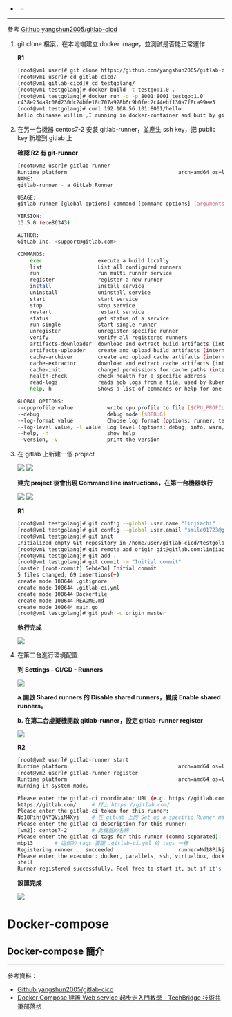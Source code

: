 * []()
    - []()
---
參考 [Github yangshun2005/gitlab-cicd](https://github.com/yangshun2005/gitlab-cicd)

1. git clone 檔案，在本地端建立 docker image，並測試是否能正常運作

    **R1**
    ```sh
    [root@vm1 user]# git clone https://github.com/yangshun2005/gitlab-cicd.git
    [root@vm1 user]# cd gitlab-cicd/
    [root@vm1 gitlab-cicd]# cd testgolang/
    [root@vm1 testgolang]# docker build -t testgo:1.0 .
    [root@vm1 testgolang]# docker run -d -p 8001:8001 testgo:1.0
    c438e254a9c08d230dc24bfe18c707a928b6c9b0fec2c44ebf130a7f8ca99ee5
    [root@vm1 testgolang]# curl 192.168.56.101:8001/hello
    hello chinaase willim ,I running in docker-container and buit by gitlab
    ```

2. 在另一台機器 centos7-2 安裝 gitlab-runner，並產生 ssh key，把 public key 新增到 gitlab 上

    **確認 R2 有 git-runner**
    ```sh
    [root@vm2 user]# gitlab-runner
    Runtime platform                                    arch=amd64 os=linux pid=11045 revision=ece86343 version=13.5.0
    NAME:
    gitlab-runner - a GitLab Runner

    USAGE:
    gitlab-runner [global options] command [command options] [arguments...]

    VERSION:
    13.5.0 (ece86343)

    AUTHOR:
    GitLab Inc. <support@gitlab.com>

    COMMANDS:
        exec                  execute a build locally
        list                  List all configured runners
        run                   run multi runner service
        register              register a new runner
        install               install service
        uninstall             uninstall service
        start                 start service
        stop                  stop service
        restart               restart service
        status                get status of a service
        run-single            start single runner
        unregister            unregister specific runner
        verify                verify all registered runners
        artifacts-downloader  download and extract build artifacts (internal)
        artifacts-uploader    create and upload build artifacts (internal)
        cache-archiver        create and upload cache artifacts (internal)
        cache-extractor       download and extract cache artifacts (internal)
        cache-init            changed permissions for cache paths (internal)
        health-check          check health for a specific address
        read-logs             reads job logs from a file, used by kubernetes executor (internal)
        help, h               Shows a list of commands or help for one command

    GLOBAL OPTIONS:
    --cpuprofile value           write cpu profile to file [$CPU_PROFILE]
    --debug                      debug mode [$DEBUG]
    --log-format value           Choose log format (options: runner, text, json) [$LOG_FORMAT]
    --log-level value, -l value  Log level (options: debug, info, warn, error, fatal, panic) [$LOG_LEVEL]
    --help, -h                   show help
    --version, -v                print the version

    ```

3. 在 gitlab 上新建一個 project

    ![](Image/W8-20201103/1.PNG)
    ![](Image/W8-20201103/2.PNG)
    
    **建完 project 後會出現 Command line instructions，在第一台機器執行**
    
    ![](Image/W8-20201103/3-1.PNG)
    ![](Image/W8-20201103/3-2.PNG)

    **R1**

    ```sh
    [root@vm1 testgolang]# git config --global user.name "linjiachi"
    [root@vm1 testgolang]# git config --global user.email "smile01723@gmail.com"
    [root@vm1 testgolang]# git init
    Initialized empty Git repository in /home/user/gitlab-cicd/testgolang/.git/
    [root@vm1 testgolang]# git remote add origin git@gitlab.com:linjiachi/testgo.git
    [root@vm1 testgolang]# git add .
    [root@vm1 testgolang]# git commit -m "Initial commit"
    [master (root-commit) 5eb4e34] Initial commit
    5 files changed, 69 insertions(+)
    create mode 100644 .gitignore
    create mode 100644 .gitlab-ci.yml
    create mode 100644 Dockerfile
    create mode 100644 README.md
    create mode 100644 main.go
    [root@vm1 testgolang]# git push -u origin master
    ```

    **執行完成**

    ![](Image/W8-20201103/4.PNG)

4. 在第二台進行環境配置

    **到 Settings - CI/CD - Runners**
    
    ![](Image/W8-20201103/5.PNG)

    **a.開啟 Shared runners 的 Disable shared runners，變成 Enable shared runners。**
    
    **b. 在第二台虛擬機開啟 gitlab-runner，設定 gitlab-runner register**

    ![](Image/W8-20201103/6.PNG)

    **R2**
    ```sh
    [root@vm2 user]# gitlab-runner start
    Runtime platform                                    arch=amd64 os=linux pid=11486 revision=ece86343 version=13.5.0
    [root@vm2 user]# gitlab-runner register
    Runtime platform                                    arch=amd64 os=linux pid=11501 revision=ece86343 version=13.5.0
    Running in system-mode.

    Please enter the gitlab-ci coordinator URL (e.g. https://gitlab.com/):
    https://gitlab.com/     # 打上 https://gitlab.com/
    Please enter the gitlab-ci token for this runner:
    Nd18PihjQNYQViiM4Xyj    # 在 gitlab 上的 Set up a specific Runner manually 的第三個 token
    Please enter the gitlab-ci description for this runner:
    [vm2]: centos7-2        # 此機器的名稱
    Please enter the gitlab-ci tags for this runner (comma separated):
    mbp13       # 這個的 tags 要跟 .gitlab-ci.yml 的 tags 一樣
    Registering runner... succeeded                     runner=Nd18Pihj
    Please enter the executor: docker, parallels, ssh, virtualbox, docker+machine, kubernetes, custom, docker-ssh, shell, docker-ssh+machine:
    shell
    Runner registered successfully. Feel free to start it, but if it's running already the config should be automatically reloaded!
    ```

    **設置完成**

    ![](Image/W8-20201103/7.PNG)


# Docker-compose
## Docker-compose 簡介

---
參考資料：
- [Github yangshun2005/gitlab-cicd](https://github.com/yangshun2005/gitlab-cicd)
- [Docker Compose 建置 Web service 起步走入門教學 - TechBridge 技術共筆部落格](https://blog.techbridge.cc/2018/09/07/docker-compose-tutorial-intro/)